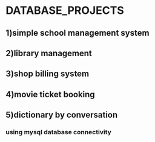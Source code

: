 # DATABASE_PROJECTS
## 1)simple school management system ##
## 2)library management ##
## 3)shop billing system ##
## 4)movie ticket booking ##
## 5)dictionary by conversation ##
### using mysql database connectivity ###
